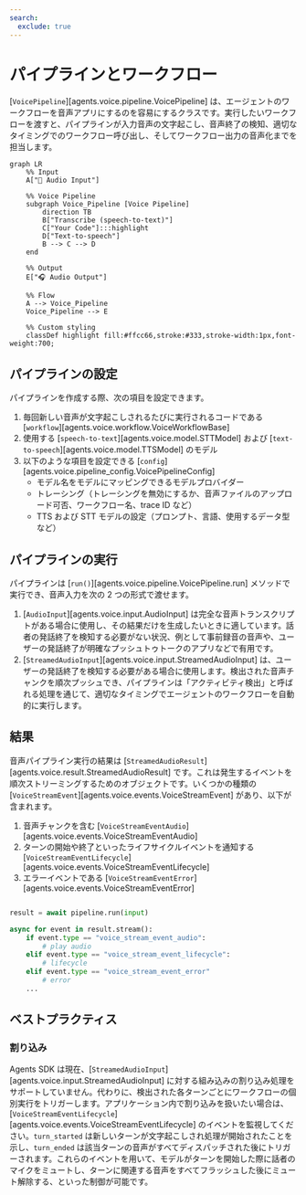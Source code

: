 ```yaml
---
search:
  exclude: true
---
```

# パイプラインとワークフロー

[`VoicePipeline`][agents.voice.pipeline.VoicePipeline] は、エージェントのワークフローを音声アプリにするのを容易にするクラスです。実行したいワークフローを渡すと、パイプラインが入力音声の文字起こし、音声終了の検知、適切なタイミングでのワークフロー呼び出し、そしてワークフロー出力の音声化までを担当します。

```mermaid
graph LR
    %% Input
    A["🎤 Audio Input"]

    %% Voice Pipeline
    subgraph Voice_Pipeline [Voice Pipeline]
        direction TB
        B["Transcribe (speech-to-text)"]
        C["Your Code"]:::highlight
        D["Text-to-speech"]
        B --> C --> D
    end

    %% Output
    E["🎧 Audio Output"]

    %% Flow
    A --> Voice_Pipeline
    Voice_Pipeline --> E

    %% Custom styling
    classDef highlight fill:#ffcc66,stroke:#333,stroke-width:1px,font-weight:700;

```

## パイプラインの設定

パイプラインを作成する際、次の項目を設定できます。

1. 毎回新しい音声が文字起こしされるたびに実行されるコードである [`workflow`][agents.voice.workflow.VoiceWorkflowBase]
2. 使用する [`speech-to-text`][agents.voice.model.STTModel] および [`text-to-speech`][agents.voice.model.TTSModel] のモデル
3. 以下のような項目を設定できる [`config`][agents.voice.pipeline_config.VoicePipelineConfig]
    - モデル名をモデルにマッピングできるモデルプロバイダー
    - トレーシング（トレーシングを無効にするか、音声ファイルのアップロード可否、ワークフロー名、trace ID など）
    - TTS および STT モデルの設定（プロンプト、言語、使用するデータ型など）

## パイプラインの実行

パイプラインは [`run()`][agents.voice.pipeline.VoicePipeline.run] メソッドで実行でき、音声入力を次の 2 つの形式で渡せます。

1. [`AudioInput`][agents.voice.input.AudioInput] は完全な音声トランスクリプトがある場合に使用し、その結果だけを生成したいときに適しています。話者の発話終了を検知する必要がない状況、例として事前録音の音声や、ユーザーの発話終了が明確なプッシュトゥトークのアプリなどで有用です。
2. [`StreamedAudioInput`][agents.voice.input.StreamedAudioInput] は、ユーザーの発話終了を検知する必要がある場合に使用します。検出された音声チャンクを順次プッシュでき、パイプラインは「アクティビティ検出」と呼ばれる処理を通じて、適切なタイミングでエージェントのワークフローを自動的に実行します。

## 結果

音声パイプライン実行の結果は [`StreamedAudioResult`][agents.voice.result.StreamedAudioResult] です。これは発生するイベントを順次ストリーミングするためのオブジェクトです。いくつかの種類の [`VoiceStreamEvent`][agents.voice.events.VoiceStreamEvent] があり、以下が含まれます。

1. 音声チャンクを含む [`VoiceStreamEventAudio`][agents.voice.events.VoiceStreamEventAudio]
2. ターンの開始や終了といったライフサイクルイベントを通知する [`VoiceStreamEventLifecycle`][agents.voice.events.VoiceStreamEventLifecycle]
3. エラーイベントである [`VoiceStreamEventError`][agents.voice.events.VoiceStreamEventError]

```python

result = await pipeline.run(input)

async for event in result.stream():
    if event.type == "voice_stream_event_audio":
        # play audio
    elif event.type == "voice_stream_event_lifecycle":
        # lifecycle
    elif event.type == "voice_stream_event_error"
        # error
    ...
```

## ベストプラクティス

### 割り込み

Agents SDK は現在、[`StreamedAudioInput`][agents.voice.input.StreamedAudioInput] に対する組み込みの割り込み処理をサポートしていません。代わりに、検出された各ターンごとにワークフローの個別実行をトリガーします。アプリケーション内で割り込みを扱いたい場合は、[`VoiceStreamEventLifecycle`][agents.voice.events.VoiceStreamEventLifecycle] のイベントを監視してください。`turn_started` は新しいターンが文字起こしされ処理が開始されたことを示し、`turn_ended` は該当ターンの音声がすべてディスパッチされた後にトリガーされます。これらのイベントを用いて、モデルがターンを開始した際に話者のマイクをミュートし、ターンに関連する音声をすべてフラッシュした後にミュート解除する、といった制御が可能です。